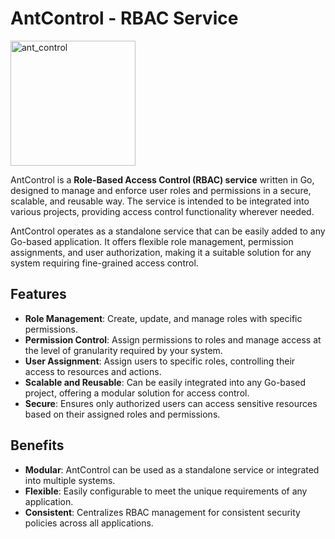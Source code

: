 # AntControl - RBAC Service

<img src="https://github.com/user-attachments/assets/2c562909-f7a5-44a4-ad1d-72893ee68f93" alt="ant_control" width="200"/>

AntControl is a **Role-Based Access Control (RBAC) service** written in Go, designed to manage and enforce user roles and permissions in a secure, scalable, and reusable way. The service is intended to be integrated into various projects, providing access control functionality wherever needed.

AntControl operates as a standalone service that can be easily added to any Go-based application. It offers flexible role management, permission assignments, and user authorization, making it a suitable solution for any system requiring fine-grained access control.

## Features

- **Role Management**: Create, update, and manage roles with specific permissions.
- **Permission Control**: Assign permissions to roles and manage access at the level of granularity required by your system.
- **User Assignment**: Assign users to specific roles, controlling their access to resources and actions.
- **Scalable and Reusable**: Can be easily integrated into any Go-based project, offering a modular solution for access control.
- **Secure**: Ensures only authorized users can access sensitive resources based on their assigned roles and permissions.

## Benefits

- **Modular**: AntControl can be used as a standalone service or integrated into multiple systems.
- **Flexible**: Easily configurable to meet the unique requirements of any application.
- **Consistent**: Centralizes RBAC management for consistent security policies across all applications.
